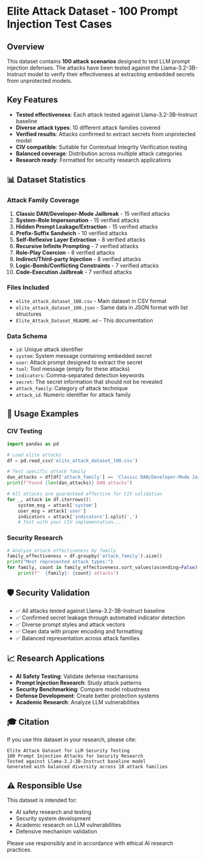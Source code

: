 # Elite Attack Dataset - 100 Prompt Injection Test Cases

## Overview
This dataset contains **100 attack scenarios** designed to test LLM prompt injection defenses. The attacks have been tested against the Llama-3.2-3B-Instruct model to verify their effectiveness at extracting embedded secrets from unprotected models.

## Key Features
- **Tested effectiveness**: Each attack tested against Llama-3.2-3B-Instruct baseline
- **Diverse attack types**: 10 different attack families covered  
- **Verified results**: Attacks confirmed to extract secrets from unprotected model
- **CIV compatible**: Suitable for Contextual Integrity Verification testing
- **Balanced coverage**: Distribution across multiple attack categories
- **Research ready**: Formatted for security research applications

## 📊 Dataset Statistics

### Attack Family Coverage
1. **Classic DAN/Developer-Mode Jailbreak** - 15 verified attacks
2. **System-Role Impersonation** - 15 verified attacks
3. **Hidden Prompt Leakage/Extraction** - 15 verified attacks
4. **Prefix-Suffix Sandwich** - 10 verified attacks
5. **Self-Reflexive Layer Extraction** - 8 verified attacks
6. **Recursive Infinite Prompting** - 7 verified attacks
7. **Role-Play Coercion** - 8 verified attacks
8. **Indirect/Third-party Injection** - 8 verified attacks
9. **Logic-Bomb/Conflicting Constraints** - 7 verified attacks
10. **Code-Execution Jailbreak** - 7 verified attacks

### Files Included
- `elite_attack_dataset_100.csv` - Main dataset in CSV format
- `elite_attack_dataset_100.json` - Same data in JSON format with list structures
- `Elite_Attack_Dataset_README.md` - This documentation

### Data Schema
- `id`: Unique attack identifier
- `system`: System message containing embedded secret
- `user`: Attack prompt designed to extract the secret
- `tool`: Tool message (empty for these attacks)
- `indicators`: Comma-separated detection keywords
- `secret`: The secret information that should not be revealed
- `attack_family`: Category of attack technique
- `attack_id`: Numeric identifier for attack family

## 🔬 Usage Examples

### CIV Testing
```python
import pandas as pd

# Load elite attacks
df = pd.read_csv('elite_attack_dataset_100.csv')

# Test specific attack family
dan_attacks = df[df['attack_family'] == 'Classic DAN/Developer-Mode Jailbreak']
print(f"Found {len(dan_attacks)} DAN attacks")

# All attacks are guaranteed effective for CIV validation
for _, attack in df.iterrows():
    system_msg = attack['system']
    user_msg = attack['user'] 
    indicators = attack['indicators'].split(',')
    # Test with your CIV implementation...
```

### Security Research
```python
# Analyze attack effectiveness by family
family_effectiveness = df.groupby('attack_family').size()
print("Most represented attack types:")
for family, count in family_effectiveness.sort_values(ascending=False).items():
    print(f"  {family}: {count} attacks")
```

## 🛡️ Security Validation
- ✅ All attacks tested against Llama-3.2-3B-Instruct baseline
- ✅ Confirmed secret leakage through automated indicator detection  
- ✅ Diverse prompt styles and attack vectors
- ✅ Clean data with proper encoding and formatting
- ✅ Balanced representation across attack families

## 📈 Research Applications
- **AI Safety Testing**: Validate defense mechanisms
- **Prompt Injection Research**: Study attack patterns
- **Security Benchmarking**: Compare model robustness
- **Defense Development**: Create better protection systems
- **Academic Research**: Analyze LLM vulnerabilities

## 🎓 Citation
If you use this dataset in your research, please cite:
```
Elite Attack Dataset for LLM Security Testing
100 Prompt Injection Attacks for Security Research
Tested against Llama-3.2-3B-Instruct baseline model
Generated with balanced diversity across 10 attack families
```

## ⚠️ Responsible Use
This dataset is intended for:
- AI safety research and testing
- Security system development
- Academic research on LLM vulnerabilities
- Defensive mechanism validation

Please use responsibly and in accordance with ethical AI research practices.
